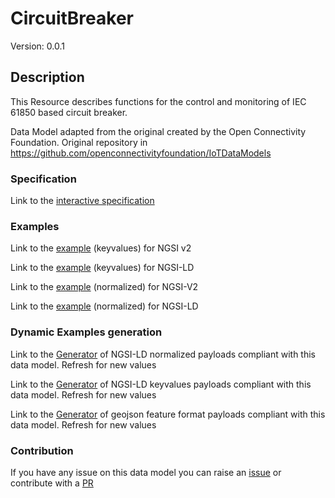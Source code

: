 # CircuitBreaker
Version: 0.0.1

## Description 

This Resource describes functions for the control and monitoring of IEC 61850 based circuit breaker.

Data Model adapted from the original created by the Open Connectivity Foundation. Original repository in https://github.com/openconnectivityfoundation/IoTDataModels
### Specification

Link to the [interactive specification](https://swagger.lab.fiware.org/?url=https://smart-data-models.github.io/dataModel.OCF/CircuitBreaker/swagger.yaml)
### Examples

Link to the [example](https://smart-data-models.github.io/dataModel.OCF/CircuitBreaker/examples/example.json) (keyvalues) for NGSI v2

Link to the [example](https://smart-data-models.github.io/dataModel.OCF/CircuitBreaker/examples/example.jsonld) (keyvalues) for NGSI-LD

Link to the [example](https://smart-data-models.github.io/dataModel.OCF/CircuitBreaker/examples/example-normalized.json) (normalized) for NGSI-V2

Link to the [example](https://smart-data-models.github.io/dataModel.OCF/CircuitBreaker/examples/example-normalized.jsonld) (normalized) for NGSI-LD
### Dynamic Examples generation

Link to the [Generator](https://smartdatamodels.org/extra/ngsi-ld_generator.php?schemaUrl=https://raw.githubusercontent.com/smart-data-models/dataModel.OCF/master/CircuitBreaker/schema.json&email=info@smartdatamodels.org) of NGSI-LD normalized payloads compliant with this data model. Refresh for new values

Link to the [Generator](https://smartdatamodels.org/extra/ngsi-ld_generator_keyvalues.php?schemaUrl=https://raw.githubusercontent.com/smart-data-models/dataModel.OCF/master/CircuitBreaker/schema.json&email=info@smartdatamodels.org) of NGSI-LD keyvalues payloads compliant with this data model. Refresh for new values

Link to the [Generator](https://smartdatamodels.org/extra/geojson_features_generator.php?schemaUrl=https://raw.githubusercontent.com/smart-data-models/dataModel.OCF/master/CircuitBreaker/schema.json&email=info@smartdatamodels.org) of geojson feature format payloads compliant with this data model. Refresh for new values
### Contribution

 If you have any issue on this data model you can raise an [issue](https://github.com/smart-data-models/dataModel.OCF/issues)  or contribute with a [PR](https://github.com/smart-data-models/dataModel.OCF/pulls)